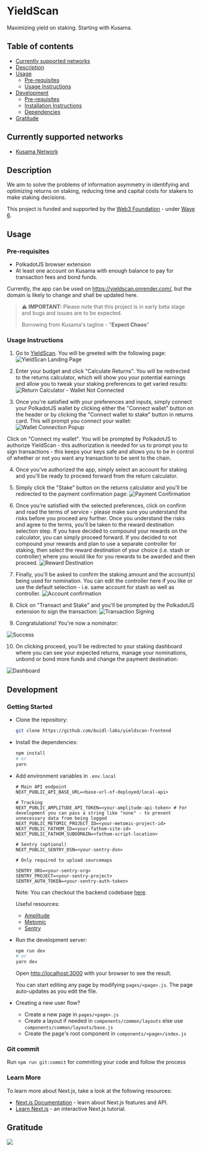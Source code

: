 # YieldScan
Maximizing yield on staking. Starting with Kusama.

## Table of contents
  - [Currently supported networks](#supported_networks)
  - [Description](#description)
  - [Usage](#usage)
      - [Pre-requisites](#usage-pre-requisites)
      - [Usage Instructions](#usage-instructions)
  - [Development](#development)
      - [Pre-requisites](#development-pre-requisites)
      - [Installation Instructions](#installation)
      - [Dependencies](#dependencies)
  - [Gratitude](#gratitude)

## Currently supported networks <a name = "supported_networks"></a>
- [Kusama Network](https://kusama.network/)

## Description <a name = "description"></a>
We aim to solve the problems of information asymmetry in identifying and optimizing returns on staking, reducing time and capital costs for stakers to make staking decisions.

This project is funded and supported by the [Web3 Foundation](https://web3.foundation/) - under [Wave 6](https://github.com/w3f/General-Grants-Program/blob/master/grants/accepted_grant_applications.md#wave-6).

## Usage <a name = "usage"></a>

### Pre-requisites <a name = "usage-pre-requisites"></a>
- PolkadotJS browser extension
- At least one account on Kusama with enough balance to pay for transaction fees and bond funds.

Currently, the app can be used on https://yieldscan.onrender.com/, but the domain is likely to change and shall be updated here.

> :warning: **IMPORTANT:** Please note that this project is in early beta stage and bugs and issues are to be expected.
>
> Borrowing from Kusama's tagline - "**Expect Chaos**"

### Usage Instructions <a name = "usage-instructions"></a>

1. Go to [YieldScan](https://yieldscan.onrender.com/). You will be greeted with the following page:
![YieldScan Landing Page](https://i.imgur.com/5ZJtyL7.png)

2. Enter your budget and click "Calculate Returns". You will be redirected to the returns calculator, which will show you your potential earnings and allow you to tweak your staking preferences to get varied results:
![Return Calculator - Wallet Not Connected](https://i.imgur.com/dFEWJ7f.png)

3. Once you're satisfied with your preferences and inputs, simply connect your PolkadotJS wallet by clicking either the "Connect wallet" button on the header or by clicking the "Connect wallet to stake" button in returns card. This will prompt you connect your wallet:
![Wallet Connection Popup](https://i.imgur.com/jSDenwQ.png)

Click on "Connect my wallet". You will be prompted by PolkadotJS to authorize YieldScan - this authorization is needed for us to prompt you to sign transactions - this keeps your keys safe and allows you to be in control of whether or not you want any transaction to be sent to the chain.

4. Once you've authorized the app, simply select an account for staking and you'll be ready to proceed forward from the return calculator.

5. Simply click the "Stake" button on the returns calculator and you'll be redirected to the payment confirmation page:
![Payment Confirmation](https://i.imgur.com/6GvJhYJ.png)

6. Once you're satisfied with the selected preferences, click on confirm and read the terms of service - please make sure you understand the risks before you proceed any further. Once you understand the risks and agree to the terms, you'll be taken to the reward destination selection step. If you have decided to compound your rewards on the calculator, you can simply proceed forward. If you decided to not compound your rewards and plan to use a separate controller for staking, then select the reward destination of your choice (i.e. stash or controller) where you would like for you rewards to be awarded and then proceed.
![Reward Destination](https://i.imgur.com/Lj4flVB.png)

7. Finally, you'll be asked to confirm the staking amount and the account(s) being used for nomination. You can edit the controller here if you like or use the default selection - i.e. same account for stash as well as controller.
![Account confirmation](https://i.imgur.com/kiUYhJs.png)

8. Click on "Transact and Stake" and you'll be prompted by the PolkadotJS extension to sign the transaction:
![Transaction Signing](https://i.imgur.com/iqZKkSl.png)

9. Congratulations! You're now a nominator:

![Success](https://i.imgur.com/diqTjkr.png)

10. On clicking proceed, you'll be redirected to your staking dashboard where you can see your expected returns, manage your nominations, unbond or bond more funds and change the payment destination:

![Dashboard](https://i.imgur.com/b66gDfq.png)

## Development <a name = "development"></a>

### Getting Started
- Clone the repository:
	```bash
	git clone https://github.com/buidl-labs/yieldscan-frontend
	```
- Install the dependencies:
	```bash
	npm install
	# or
	yarn
	```
- Add environment variables in `.env.local`
	```env
	# Main API endpoint
	NEXT_PUBLIC_API_BASE_URL=<base-url-of-deployed/local-api>

	# Tracking
	NEXT_PUBLIC_AMPLITUDE_API_TOKEN=<your-amplitude-api-token> # For development you can pass a string like "none" - to prevent unnecessary data from being logged
	NEXT_PUBLIC_METOMIC_PROJECT_ID=<your-metomic-project-id>
	NEXT_PUBLIC_FATHOM_ID=<your-fathom-site-id>
	NEXT_PUBLIC_FATHOM_SUBDOMAIN=<fathom-script-location>

	# Sentry (optional)
	NEXT_PUBLIC_SENTRY_DSN=<your-sentry-dsn>

	# Only required to upload sourcemaps

	SENTRY_ORG=<your-sentry-org>
	SENTRY_PROJECT=<your-sentry-project>
	SENTRY_AUTH_TOKEN=<your-sentry-auth-token>
	```
	Note: You can checkout the backend codebase [here](https://github.com/buidl-labs/yieldscan-backend-ts).
	
	Useful resources:
	
	- [Amplitude](https://amplitude.com/)
	- [Metomic](https://metomic.io/)
	- [Sentry](https://sentry.io/)

- Run the development server:

	```bash
	npm run dev
	# or
	yarn dev
	```

	Open [http://localhost:3000](http://localhost:3000) with your browser to see the result.

	You can start editing any page by modifying `pages/<page>.js`. The page auto-updates as you edit the file.

- Creating a new user flow?
		
	- Create a new page in `pages/<page>.js`
	- Create a layout if needed in `components/common/layouts` else use `components/common/layouts/base.js`
	- Create the page's root component in `components/<page>/index.js`
		 
### Git commit
  Run `npm run git:commit` for commiting your code and follow the process

### Learn More

To learn more about Next.js, take a look at the following resources:

- [Next.js Documentation](https://nextjs.org/docs) - learn about Next.js features and API.
- [Learn Next.js](https://nextjs.org/learn) - an interactive Next.js tutorial.


## Gratitude <a name = "gratitude"></a>

![](https://github.com/buidl-labs/polkadot-chains-indexer/blob/master/.github/web3%20foundation_grants_badge_black.png)
